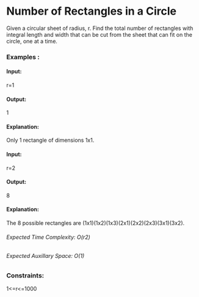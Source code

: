 # Number of Rectangles in a Circle
Given a circular sheet of radius, r. Find the total number of rectangles with integral length and width that can be cut from the sheet that can fit on the circle, one at a time.

### Examples :
#### Input:
r=1
#### Output:
1
#### Explanation:
Only 1 rectangle of dimensions 1x1.

#### Input:
r=2
#### Output:
8
#### Explanation:
The 8 possible rectangles are 
(1x1)(1x2)(1x3)(2x1)(2x2)(2x3)(3x1)(3x2).

###### Expected Time Complexity: O(r2)
###### Expected Auxillary Space: O(1)

### Constraints:
1<=r<=1000 

